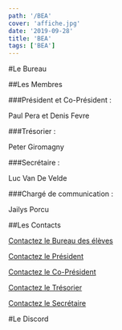 ```yaml
---
path: '/BEA'
cover: 'affiche.jpg'
date: '2019-09-28'
title: 'BEA'
tags: ['BEA']
---
```



#Le Bureau

##Les Membres

###Président et Co-Président :

Paul Pera et Denis Fevre

###Trésorier :

Peter Giromagny

###Secrétaire :

Luc Van De Velde

###Chargé de communication :

Jailys Porcu


##Les Contacts

<a href="mailto:bde-aix@viacesi.fr"> Contactez le Bureau des élèves </a>

<a href="mailto:paul.pera@viacesi.fr"> Contactez le Président </a>

<a href="mailto:denis.fevre@viacesi.fr"> Contactez le Co-Président </a>

<a href="mailto:peter.giromagny@viacesi.fr"> Contactez le Trésorier </a>

<a href="mailto:luc.vandevelde@viacesi.fr"> Contactez le Secrétaire </a>



#Le Discord

<a href="https://discord.gg/wHcspBT"> </a>